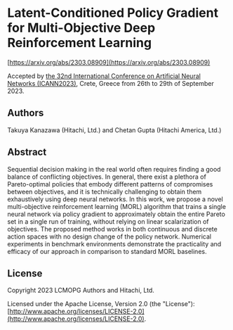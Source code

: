 # Latent-Conditioned Policy Gradient for Multi-Objective Deep Reinforcement Learning
[https://arxiv.org/abs/2303.08909](https://arxiv.org/abs/2303.08909)

Accepted by [the 32nd International Conference on Artificial Neural Networks (ICANN2023)](https://e-nns.org/icann2023/), 
Crete, Greece from 26th to 29th of September 2023.

## Authors
Takuya Kanazawa (Hitachi, Ltd.) and Chetan Gupta (Hitachi America, Ltd.)

## Abstract
Sequential decision making in the real world often requires finding a good balance of conflicting
objectives. In general, there exist a plethora of Pareto-optimal policies that embody different
patterns of compromises between objectives, and it is technically challenging to obtain them
exhaustively using deep neural networks. In this work, we propose a novel multi-objective reinforcement
learning (MORL) algorithm that trains a single neural network via policy gradient to
approximately obtain the entire Pareto set in a single run of training, without relying on linear
scalarization of objectives. The proposed method works in both continuous and discrete action spaces
with no design change of the policy network. Numerical experiments in benchmark environments
demonstrate the practicality and efficacy of our approach in comparison to standard MORL baselines.

## License
Copyright 2023 LCMOPG Authors and Hitachi, Ltd.

Licensed under the Apache License, Version 2.0 (the "License"): [http://www.apache.org/licenses/LICENSE-2.0](http://www.apache.org/licenses/LICENSE-2.0).
